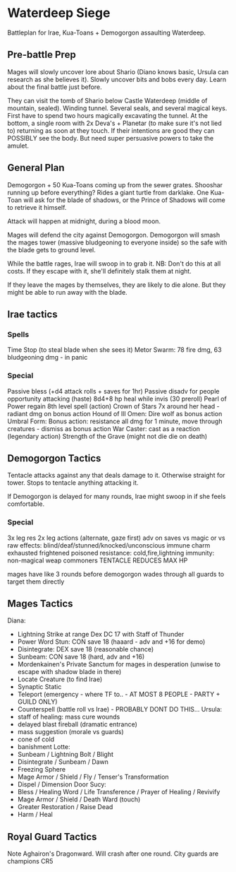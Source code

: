 # Waterdeep Siege
Battleplan for Irae, Kua-Toans + Demogorgon assaulting Waterdeep.

## Pre-battle Prep
Mages will slowly uncover lore about Shario (Diano knows basic, Ursula can research as she believes it). Slowly uncover bits and bobs every day. Learn about the final battle just before.

They can visit the tomb of Shario below Castle Waterdeep (middle of mountain, sealed). Winding tunnel. Several seals, and several magical keys. First have to spend two hours magically excavating the tunnel. At the bottom, a single room with 2x Deva's + Planetar (to make sure it's not lied to) returning as soon at they touch. If their intentions are good they can POSSIBLY see the body. But need super persuasive powers to take the amulet.


## General Plan
Demogorgon + 50 Kua-Toans coming up from the sewer grates.
Shooshar running up before everything? Rides a giant turtle from darklake.
One Kua-Toan will ask for the blade of shadows, or the Prince of Shadows will come to retrieve it himself.

Attack will happen at midnight, during a blood moon.

Mages will defend the city against Demogorgon.
Demogorgon will smash the mages tower (massive bludgeoning to everyone inside) so the safe with the blade gets to ground level.

While the battle rages, Irae will swoop in to grab it. NB: Don't do this at all costs. If they escape with it, she'll definitely stalk them at night.

If they leave the mages by themselves, they are likely to die alone.
But they might be able to run away with the blade.


## Irae tactics
### Spells
Time Stop (to steal blade when she sees it)
Metor Swarm: 78 fire dmg, 63 bludgeoning dmg - in panic


### Special
Passive bless (+d4 attack rolls + saves for 1hr)
Passive disadv for people opportunity attacking (haste)
8d4+8 hp heal while invis (30 preroll)
Pearl of Power regain 8th level spell (action)
Crown of Stars 7x around her head - radiant dmg on bonus action
Hound of Ill Omen: Dire wolf as bonus action
Umbral Form: Bonus action: resistance all dmg for 1 minute, move through creatures - dismiss as bonus action
War Caster: cast as a reaction (legendary action)
Strength of the Grave (might not die die on death)


## Demogorgon Tactics
Tentacle attacks against any that deals damage to it. Otherwise straight for tower. Stops to tentacle anything attacking it.

If Demogorgon is delayed for many rounds, Irae might swoop in if she feels comfortable.

### Special
3x leg res
2x leg actions (alternate, gaze first)
adv on saves vs magic or vs raw effects: blind/deaf/stunned/knocked/unconscious
immune charm exhausted frightened poisoned
resistance: cold,fire,lightning
immunity: non-magical weap commoners
TENTACLE REDUCES MAX HP

mages have like 3 rounds before demogorgon wades through all guards to target them directly

## Mages Tactics
Diana:
- Lightning Strike at range Dex DC 17 with Staff of Thunder
- Power Word Stun: CON save 18 (haaard - adv and +16 for demo)
- Disintegrate: DEX save 18 (reasonable chance)
- Sunbeam: CON save 18 (hard, adv and +16)
- Mordenkainen's Private Sanctum for mages in desperation (unwise to escape with shadow blade in there)
- Locate Creature (to find Irae)
- Synaptic Static
- Teleport (emergency - where TF to.. - AT MOST 8 PEOPLE - PARTY + GUILD ONLY)
- Counterspell (battle roll vs Irae) - PROBABLY DONT DO THIS...
Ursula:
- staff of healing: mass cure wounds
- delayed blast fireball (dramatic entrance)
- mass suggestion (morale vs guards)
- cone of cold
- banishment
Lotte:
- Sunbeam / Lightning Bolt / Blight
- Disintegrate / Sunbeam / Dawn
- Freezing Sphere
- Mage Armor / Shield / Fly / Tenser's Transformation
- Dispel / Dimension Door
Sucy:
- Bless / Healing Word / Life Transference / Prayer of Healing / Revivify
- Mage Armor / Shield / Death Ward (touch)
- Greater Restoration / Raise Dead
- Harm / Heal

## Royal Guard Tactics
Note Aghairon's Dragonward. Will crash after one round.
City guards are champions CR5
